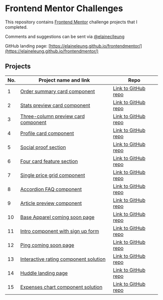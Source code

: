 # Frontend Mentor Challenges

This repository contains [Frontend Mentor](https://www.frontendmentor.io/challenges) challenge projects that I completed.

Comments and suggestions can be sent via [@elaineclleung](https://twitter.com/elaineclleung)

GitHub landing page: [https://elaineleung.github.io/frontendmentor/](https://elaineleung.github.io/frontendmentor/)

## Projects

| No. | Project name and link                                                                             | Repo |
| --- | ------------------------------------------------------------------------------------------------- | ---- |
| 1   | [Order summary card component](https://elaineleung.github.io/frontendmentor/ordersummary)         | [Link to GitHub repo](https://github.com/elaineleung/frontendmentor/tree/main/ordersummary) |
| 2   | [Stats preview card component](https://elaineleung.github.io/frontendmentor/statspreview)         | [Link to GitHub repo](https://github.com/elaineleung/frontendmentor/tree/main/statspreview) |
| 3   | [Three-column preview card component](https://elaineleung.github.io/frontendmentor/3columnpreview)| [Link to GitHub repo](https://github.com/elaineleung/frontendmentor/tree/main/3columnpreview) |
| 4   | [Profile card component](https://elaineleung.github.io/frontendmentor/profilecard)| [Link to GitHub repo](https://github.com/elaineleung/frontendmentor/tree/main/profilecard) |
| 5   | [Social proof section](https://elaineleung.github.io/frontendmentor/socialproofsection/)| [Link to GitHub repo](https://github.com/elaineleung/frontendmentor/tree/main/socialproofsection) |
| 6   | [Four card feature section](https://elaineleung.github.io/frontendmentor/fourcardfeaturesection/)| [Link to GitHub repo](https://github.com/elaineleung/frontendmentor/tree/main/fourcardfeaturesection) |
| 7   | [Single price grid component](https://elaineleung.github.io/frontendmentor/singlepricegrid/)| [Link to GitHub repo](https://github.com/elaineleung/frontendmentor/tree/main/singlepricegrid) |
| 8   | [Accordion FAQ component](https://elaineleung.github.io/frontendmentor/accordioncard/)| [Link to GitHub repo](https://github.com/elaineleung/frontendmentor/tree/main/accordioncard) |
| 9   | [Article preview component](https://elaineleung.github.io/frontendmentor/articlepreviewcomponent)| [Link to GitHub repo](https://github.com/elaineleung/frontendmentor/tree/main/articlepreviewcomponent) |
| 10  | [Base Apparel coming soon page](https://elaineleung.github.io/frontendmentor/baseapparelcomingsoon)| [Link to GitHub repo](https://github.com/elaineleung/frontendmentor/tree/main/baseapparelcomingsoon) |
| 11  | [Intro component with sign up form](https://elaineleung.github.io/frontendmentor/introcomponentwithform)| [Link to GitHub repo](https://github.com/elaineleung/frontendmentor/tree/main/introcomponentwithform) |
| 12  | [Ping coming soon page](https://elaineleung.github.io/frontendmentor/pingcomingsoonpage)| [Link to GitHub repo](https://github.com/elaineleung/frontendmentor/tree/main/pingcomingsoonpage) |
| 13  | [Interactive rating component solution](https://elaineleung.github.io/frontendmentor/interactiveratingcomponent/)| [Link to GitHub repo](https://github.com/elaineleung/frontendmentor/tree/main/interactiveratingcomponent) |
| 14  | [Huddle landing page](https://elaineleung.github.io/frontendmentor/huddlelandingpage/)| [Link to GitHub repo](https://github.com/elaineleung/frontendmentor/tree/main/huddlelandingpage) |
| 15  | [Expenses chart component solution](https://elaineleung.github.io/frontendmentor/expenseschartcomponent/)| [Link to GitHub repo](https://github.com/elaineleung/frontendmentor/tree/main/expenseschartcomponent/) |
